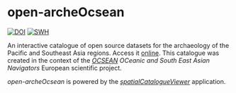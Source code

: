 # open-archeOcsean

[![DOI](https://zenodo.org/badge/DOI/10.5281/zenodo.16812838.svg)](https://doi.org/10.5281/zenodo.16812838)
[![SWH](https://archive.softwareheritage.org/badge/origin/https://github.com/sebastien-plutniak/open-archeocsean/)](https://archive.softwareheritage.org/browse/origin/?origin_url=https://github.com/sebastien-plutniak/open-archeocsean)


An interactive catalogue of open source datasets for the archaeology of the Pacific and Southeast Asia regions. Access it [online](https://analytics.huma-num.fr/Sebastien.Plutniak/open-archeocsean).
This catalogue was created in the context of the [*OCSEAN*](https://cordis.europa.eu/project/id/873207) *OCeanic and South East Asian Navigators* European scientific project.

*open-archeOcsean* is powered by the [*spatialCatalogueViewer*](https://github.com/sebastien-plutniak/spatialCatalogueViewer/) application.
